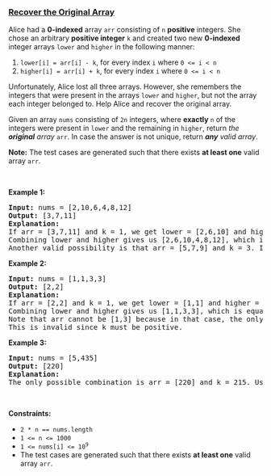 ### [Recover the Original Array](https://leetcode.com/problems/recover-the-original-array)

<p>Alice had a <strong>0-indexed</strong> array <code>arr</code> consisting of <code>n</code> <strong>positive</strong> integers. She chose an arbitrary <strong>positive integer</strong> <code>k</code> and created two new <strong>0-indexed</strong> integer arrays <code>lower</code> and <code>higher</code> in the following manner:</p>

<ol>
	<li><code>lower[i] = arr[i] - k</code>, for every index <code>i</code> where <code>0 &lt;= i &lt; n</code></li>
	<li><code>higher[i] = arr[i] + k</code>, for every index <code>i</code> where <code>0 &lt;= i &lt; n</code></li>
</ol>

<p>Unfortunately, Alice lost all three arrays. However, she remembers the integers that were present in the arrays <code>lower</code> and <code>higher</code>, but not the array each integer belonged to. Help Alice and recover the original array.</p>

<p>Given an array <code>nums</code> consisting of <code>2n</code> integers, where <strong>exactly</strong> <code>n</code> of the integers were present in <code>lower</code> and the remaining in <code>higher</code>, return <em>the <strong>original</strong> array</em> <code>arr</code>. In case the answer is not unique, return <em><strong>any</strong> valid array</em>.</p>

<p><strong>Note:</strong> The test cases are generated such that there exists <strong>at least one</strong> valid array <code>arr</code>.</p>

<p>&nbsp;</p>
<p><strong class="example">Example 1:</strong></p>

<pre>
<strong>Input:</strong> nums = [2,10,6,4,8,12]
<strong>Output:</strong> [3,7,11]
<strong>Explanation:</strong>
If arr = [3,7,11] and k = 1, we get lower = [2,6,10] and higher = [4,8,12].
Combining lower and higher gives us [2,6,10,4,8,12], which is a permutation of nums.
Another valid possibility is that arr = [5,7,9] and k = 3. In that case, lower = [2,4,6] and higher = [8,10,12]. 
</pre>

<p><strong class="example">Example 2:</strong></p>

<pre>
<strong>Input:</strong> nums = [1,1,3,3]
<strong>Output:</strong> [2,2]
<strong>Explanation:</strong>
If arr = [2,2] and k = 1, we get lower = [1,1] and higher = [3,3].
Combining lower and higher gives us [1,1,3,3], which is equal to nums.
Note that arr cannot be [1,3] because in that case, the only possible way to obtain [1,1,3,3] is with k = 0.
This is invalid since k must be positive.
</pre>

<p><strong class="example">Example 3:</strong></p>

<pre>
<strong>Input:</strong> nums = [5,435]
<strong>Output:</strong> [220]
<strong>Explanation:</strong>
The only possible combination is arr = [220] and k = 215. Using them, we get lower = [5] and higher = [435].
</pre>

<p>&nbsp;</p>
<p><strong>Constraints:</strong></p>

<ul>
	<li><code>2 * n == nums.length</code></li>
	<li><code>1 &lt;= n &lt;= 1000</code></li>
	<li><code>1 &lt;= nums[i] &lt;= 10<sup>9</sup></code></li>
	<li>The test cases are generated such that there exists <strong>at least one</strong> valid array <code>arr</code>.</li>
</ul>
